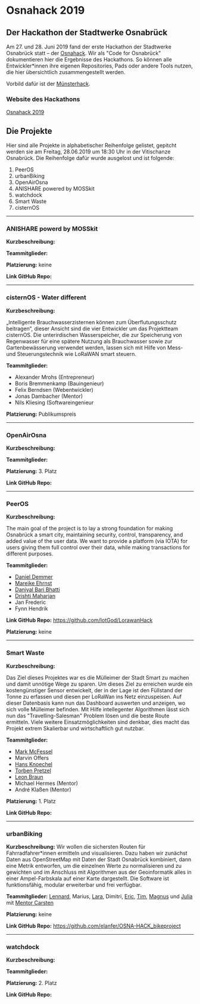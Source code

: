 # Osnahack 2019
## Der Hackathon der Stadtwerke Osnabrück

Am 27. und 28. Juni 2019 fand der erste Hackathon der Stadtwerke Osnabrück statt – der [Osnahack](https://www.osnahack.de). Wir als "Code for Osnabrück" dokumentieren hier die Ergebnisse des Hackathons. So können alle Entwickler*innen ihre eigenen Repositories, Pads oder andere Tools nutzen, die hier übersichtlich zusammengestellt werden.


Vorbild dafür ist der [Münsterhack](https://github.com/codeformuenster/muensterhack/blob/master/2018.md).


### Website des Hackathons

[Osnahack 2019](https://www.osnahack.de)


## Die Projekte
Hier sind alle Projekte in alphabetischer Reihenfolge gelistet, gepitcht werden sie am Freitag, 28.06.2019 um 18:30 Uhr in der Vitischanze Osnabrück. Die Reihenfolge dafür wurde ausgelost und ist folgende:
1. PeerOS
2. urbanBiking
3. OpenAirOsna
4. ANISHARE powered by MOSSkit
5. watchdock
6. Smart Waste
7. cisternOS

---

### ANISHARE powerd by MOSSkit

**Kurzbeschreibung:**

**Teammitglieder:**

**Platzierung:** keine

**Link GitHub Repo:**


---

### cisternOS - Water different

**Kurzbeschreibung:**

„Intelligente Brauchwasserzisternen können zum Überflutungsschutz beitragen“, dieser Ansicht sind die vier Entwickler um das Projektteam cisternOS. Die unterirdischen Wasserspeicher, die zur Speicherung von Regenwasser für eine spätere Nutzung als Brauchwasser sowie zur Gartenbewässerung verwendet werden, lassen sich mit Hilfe von Mess- und Steuerungstechnik wie LoRaWAN smart steuern.


**Teammitglieder:**

* Alexander Mrohs (Entrepreneur)
* Boris Bremmenkamp (Bauingenieur)
* Felix Berndsen (Webentwickler)
* Jonas Dambacher (Mentor)
* Nils Kliesing (Softwareingenieur

**Platzierung:** Publikumspreis

---

### OpenAirOsna

**Kurzbeschreibung:**

**Teammitglieder:**

**Platzierung:** 3. Platz

**Link GitHub Repo:**


---

### PeerOS

**Kurzbeschreibung:**

The main goal of the project is to lay a strong foundation for making Osnabrück a smart city,  maintaining security, control, transparency, and added value of the user data. We want to provide a platform (via IOTA) for users giving them full control over their data, while making transactions for different purposes.


**Teammitglieder:**

* [Daniel Demmer](https://github.com/IotGod)
* [Mareike Ehrnst](https://github.com/Mareiky)
* [Daniyal Bari Bhatti](https://github.com/daniyal-bari)
* [Drishti Maharjan](https://github.com/ohwhatafool)
* Jan Frederic
* Fynn Hendrik


**Link GitHub Repo:** https://github.com/IotGod/LorawanHack

**Platzierung:** keine

---

### Smart Waste

**Kurzbeschreibung:**

Das Ziel dieses Projektes war es die Mülleimer der Stadt Smart zu machen und damit unnötige Wege zu sparen. Um dieses Ziel zu erreichen wurde ein kostengünstiger Sensor entwickelt, der in der Lage ist den Füllstand der Tonne zu erfassen und diesen per LoRaWan ins Netz einzuspeisen. Auf dieser Datenbasis kann nun das Dashboard auswerten und anzeigen, wo sich volle Mülleimer befinden. Mit Hilfe intellegenter Algorithmen lässt sich nun das "Travelling-Salesman" Problem lösen und die beste Route ermitteln. Viele weitere Einsatzmöglichkeiten sind denkbar, dies macht das Projekt extrem Skalierbar und wirtschaftlich gut nutzbar.

**Teammitglieder:**

* [Mark McFessel](https://github.com/McFiesl)
* Marvin Offers
* [Hans Knoechel](https://github.com/hansemannn)
* [Torben Pretzel](https://github.com/tpretzel)
* [Leon Braun](https://github.com/OBrown92)
* Michael Hermes (Mentor)
* André Klaßen (Mentor)

**Platzierung:** 1. Platz

**Link GitHub Repo:**


---

### urbanBiking

**Kurzbeschreibung:** Wir wollen die sichersten Routen für Fahrradfahrer*innen ermitteln und visualisieren. Dazu haben wir zunächst Daten aus OpenStreetMap mit Daten der Stadt Osnabrück kombiniert, dann eine Metrik entworfen, um die einzelnen Werte zu normalisieren und zu gewichten und im Anschluss mit Algorithmen aus der Geoinformatik alles in einer Ampel-Farbskala auf einer Karte dargestellt. Die Software ist funktionsfähig, modular erweiterbar und frei verfügbar.

**Teammitglieder:** [Lennard](https://github.com/lennardVK), Marius, [Lara](https://github.com/LaraThiele), Dimitri, [Eric](https://github.com/joliyea), [Tim](https://github.com/TimKlausmeyer), [Magnus](https://github.com/m-schieder) und [Julia](https://github.com/joliyea) mit [Mentor Carsten](https://github.com/c-s-n)

**Platzierung:** keine

**Link GitHub Repo:** https://github.com/elanfer/OSNA-HACK_bikeproject


---

### watchdock

**Kurzbeschreibung:**

**Teammitglieder:**

**Platzierung:** 2. Platz

**Link GitHub Repo:**
